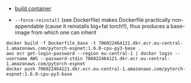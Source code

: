 * [build container](https://github.com/aws/deep-learning-containers/blob/master/custom_images.md)

* `--force-reinstall` (see Dockerfile) makes Dockerfile practically non-appendable (cause it reinstalls big+fat torch!!), thus produces a base-image from which one can inherit
```shell script
docker build -f Dockerfile_base -t 706022464121.dkr.ecr.eu-central-1.amazonaws.com/pytorch-espnet:1.6.0-cpu-py3-base .
aws ecr get-login-password --region eu-central-1 | docker login --username AWS --password-stdin 706022464121.dkr.ecr.eu-central-1.amazonaws.com/pytorch-espnet
docker push 706022464121.dkr.ecr.eu-central-1.amazonaws.com/pytorch-espnet:1.6.0-cpu-py3-base
```